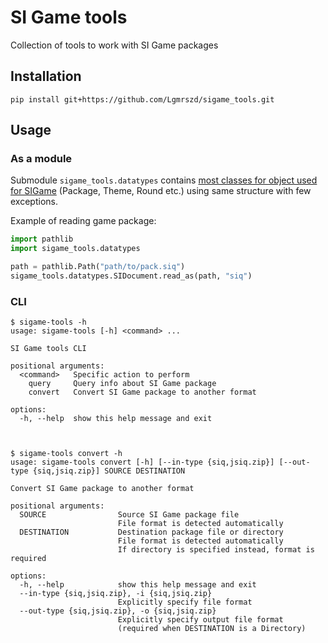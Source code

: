 # SI Game tools
Collection of tools to work with SI Game packages

## Installation

```shell
pip install git+https://github.com/Lgmrszd/sigame_tools.git
```

## Usage
### As a module
Submodule `sigame_tools.datatypes` contains [most classes for object used for SIGame](https://github.com/VladimirKhil/SI/blob/master/src/Common/SIPackages)  (Package, Theme, Round etc.) using same structure with few exceptions.

Example of reading game package:

```python
import pathlib
import sigame_tools.datatypes

path = pathlib.Path("path/to/pack.siq")
sigame_tools.datatypes.SIDocument.read_as(path, "siq")
```

### CLI
```shell
$ sigame-tools -h
usage: sigame-tools [-h] <command> ...

SI Game tools CLI

positional arguments:
  <command>   Specific action to perform
    query     Query info about SI Game package
    convert   Convert SI Game package to another format

options:
  -h, --help  show this help message and exit
  


$ sigame-tools convert -h
usage: sigame-tools convert [-h] [--in-type {siq,jsiq.zip}] [--out-type {siq,jsiq.zip}] SOURCE DESTINATION

Convert SI Game package to another format

positional arguments:
  SOURCE                Source SI Game package file
                        File format is detected automatically
  DESTINATION           Destination package file or directory
                        File format is detected automatically
                        If directory is specified instead, format is required

options:
  -h, --help            show this help message and exit
  --in-type {siq,jsiq.zip}, -i {siq,jsiq.zip}
                        Explicitly specify file format
  --out-type {siq,jsiq.zip}, -o {siq,jsiq.zip}
                        Explicitly specify output file format
                        (required when DESTINATION is a Directory)

```
